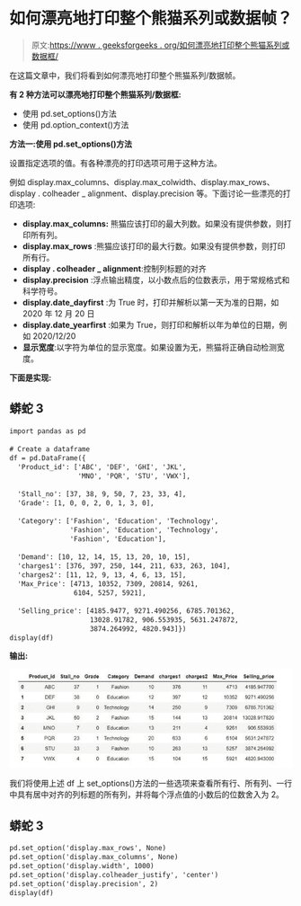 # 如何漂亮地打印整个熊猫系列或数据帧？

> 原文:[https://www . geeksforgeeks . org/如何漂亮地打印整个熊猫系列或数据框/](https://www.geeksforgeeks.org/how-to-pretty-print-an-entire-pandas-series-or-dataframe/)

在这篇文章中，我们将看到如何漂亮地打印整个熊猫系列/数据帧。

**有 2 种方法可以漂亮地打印整个熊猫系列/数据框:**

*   使用 pd.set_options()方法
*   使用 pd.option_context()方法

**方法一:使用 pd.set_options()方法**

设置指定选项的值。有各种漂亮的打印选项可用于这种方法。

例如 display.max_columns、display.max_colwidth、display.max_rows、display . colheader _ alignment、display.precision 等。下面讨论一些漂亮的打印选项:

*   **display.max_columns:** 熊猫应该打印的最大列数。如果没有提供参数，则打印所有列。
*   **display.max_rows** :熊猫应该打印的最大行数。如果没有提供参数，则打印所有行。
*   **display . colheader _ alignment**:控制列标题的对齐
*   **display.precision** :浮点输出精度，以小数点后的位数表示，用于常规格式和科学符号。
*   **display.date_dayfirst** :为 True 时，打印并解析以第一天为准的日期，如 2020 年 12 月 20 日
*   **display.date_yearfirst** :如果为 True，则打印和解析以年为单位的日期，例如 2020/12/20
*   **显示宽度**:以字符为单位的显示宽度。如果设置为无，熊猫将正确自动检测宽度。

**下面是实现:**

## 蟒蛇 3

```
import pandas as pd

# Create a dataframe
df = pd.DataFrame({
  'Product_id': ['ABC', 'DEF', 'GHI', 'JKL', 
                 'MNO', 'PQR', 'STU', 'VWX'],

  'Stall_no': [37, 38, 9, 50, 7, 23, 33, 4],
  'Grade': [1, 0, 0, 2, 0, 1, 3, 0],

  'Category': ['Fashion', 'Education', 'Technology', 
               'Fashion', 'Education', 'Technology', 
               'Fashion', 'Education'],

  'Demand': [10, 12, 14, 15, 13, 20, 10, 15],
  'charges1': [376, 397, 250, 144, 211, 633, 263, 104],
  'charges2': [11, 12, 9, 13, 4, 6, 13, 15],
  'Max_Price': [4713, 10352, 7309, 20814, 9261, 
                6104, 5257, 5921],

  'Selling_price': [4185.9477, 9271.490256, 6785.701362, 
                    13028.91782, 906.553935, 5631.247872, 
                    3874.264992, 4820.943]})
display(df)
```

**输出:**

![](img/7db7b42a55c8da96c85ceccf8ebd0b5b.png)

我们将使用上述 df 上 set_options()方法的一些选项来查看所有行、所有列、一行中具有居中对齐的列标题的所有列，并将每个浮点值的小数后的位数舍入为 2。

## 蟒蛇 3

```
pd.set_option('display.max_rows', None)
pd.set_option('display.max_columns', None)
pd.set_option('display.width', 1000)
pd.set_option('display.colheader_justify', 'center')
pd.set_option('display.precision', 2)
display(df)
```